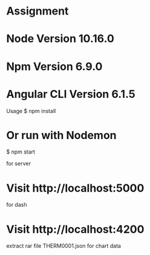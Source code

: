 # Assignment
# Node Version 10.16.0
# Npm Version 6.9.0
# Angular CLI Version 6.1.5

Usage
$ npm install
# Or run with Nodemon
$ npm start

for server
# Visit http://localhost:5000
for dash
# Visit http://localhost:4200

extract rar file THERM0001.json for chart data
